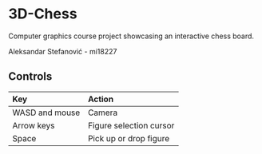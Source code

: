 # 3D-Chess
Computer graphics course project showcasing an interactive chess board.

Aleksandar Stefanović - mi18227

## Controls
| Key | Action |
| :--- | :--- |
| WASD and mouse | Camera |
| Arrow keys | Figure selection cursor |
| Space | Pick up or drop figure |

